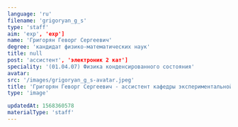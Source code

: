 ```yaml
---
language: 'ru'
filename: 'grigoryan_g_s'
type: 'staff'
aim: 'exp', 'exp']
name: 'Григорян Геворг Сергеевич'
degree: 'кандидат физико-математических наук'
title: null
post: 'ассистент', 'электроник 2 кат']
speciality: '(01.04.07) Физика конденсированного состояния'
avatar:
src: '/images/grigoryan_g_s-avatar.jpeg'
title: 'Григорян Геворг Сергеевич - ассистент кафедры экспериментальной физики'
type: 'image'

updatedAt: 1568360578
materialType: 'staff'
---
```


